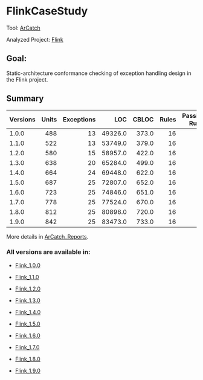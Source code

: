 # FlinkCaseStudy

Tool: [ArCatch](https://github.com/EvidenSE/ArCatch)

Analyzed Project: [Flink](https://github.com/apache/flink/tree/master/flink-core)

## Goal:
Static-architecture conformance checking of exception handling design in the Flink project.

## Summary

Versions  | Units   | Exceptions| LOC     | CBLOC   | Rules    | Passing Rules
--------- | ------: | ------:   | ------: | ------: | ------:  | ------:
1.0.0     | 488     | 13        |49326.0  | 373.0   | 16       | 14
1.1.0     | 522     | 13        |53749.0  | 379.0   | 16       | 14
1.2.0     | 580     | 15        |58957.0  | 422.0   | 16       | 13
1.3.0     | 638     | 20        |65284.0  | 499.0   | 16       | 13
1.4.0     | 664     | 24        |69448.0  | 622.0   | 16       | 13
1.5.0     | 687     | 25        |72807.0  | 652.0   | 16       | 13
1.6.0     | 723     | 25        |74846.0  | 651.0   | 16       | 13
1.7.0     | 778     | 25        |77524.0  | 670.0   | 16       | 13
1.8.0     | 812     | 25        |80896.0  | 720.0   | 16       | 13
1.9.0     | 842     | 25        |83473.0  | 733.0   | 16       | 13

More details in [ArCatch_Reports](https://github.com/juarezmeneses/FlinkCaseStudy/tree/master/arcatchreports).

### All versions are available in:

* [Flink_1.0.0](https://github.com/apache/flink/releases/tag/release-1.0.0)

* [Flink_1.1.0](https://github.com/apache/flink/releases/tag/release-1.1.0)

* [Flink_1.2.0](https://github.com/apache/flink/releases/tag/release-1.2.0)

* [Flink_1.3.0](https://github.com/apache/flink/releases/tag/release-1.3.0)

* [Flink_1.4.0](https://github.com/apache/flink/releases/tag/release-1.4.0)

* [Flink_1.5.0](https://github.com/apache/flink/releases/tag/release-1.5.0)

* [Flink_1.6.0](https://github.com/apache/flink/releases/tag/release-1.6.0)

* [Flink_1.7.0](https://github.com/apache/flink/releases/tag/release-1.7.0)

* [Flink_1.8.0](https://github.com/apache/flink/releases/tag/release-1.8.0)

* [Flink_1.9.0](https://github.com/apache/flink/releases/tag/release-1.9.0)

